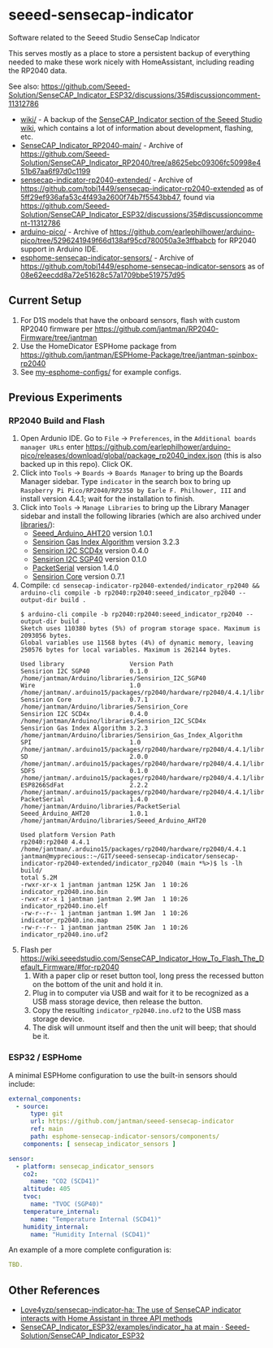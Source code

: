# seeed-sensecap-indicator

Software related to the Seeed Studio SenseCap Indicator

This serves mostly as a place to store a persistent backup of everything needed to make these work nicely with HomeAssistant, including reading the RP2040 data.

See also: https://github.com/Seeed-Solution/SenseCAP_Indicator_ESP32/discussions/35#discussioncomment-11312786

* [wiki/](wiki/) - A backup of the [SenseCAP_Indicator section of the Seeed Studio wiki](https://wiki.seeedstudio.com/Sensor/SenseCAP/SenseCAP_Indicator/Get_started_with_SenseCAP_Indicator/), which contains a lot of information about development, flashing, etc.
* [SenseCAP_Indicator_RP2040-main/](SenseCAP_Indicator_RP2040-main/) - Archive of https://github.com/Seeed-Solution/SenseCAP_Indicator_RP2040/tree/a8625ebc09306fc50998e451b67aa6f97d0c1199
* [sensecap-indicator-rp2040-extended/](sensecap-indicator-rp2040-extended/) - Archive of https://github.com/tobi1449/sensecap-indicator-rp2040-extended as of [5ff29ef936afa53c4f493a2600f74b7f5543bb47](https://github.com/tobi1449/sensecap-indicator-rp2040-extended/tree/5ff29ef936afa53c4f493a2600f74b7f5543bb47), found via https://github.com/Seeed-Solution/SenseCAP_Indicator_ESP32/discussions/35#discussioncomment-11312786
* [arduino-pico/](arduino-pico/) - Archive of https://github.com/earlephilhower/arduino-pico/tree/5296241949f66d138af95cd780050a3e3ffbabcb for RP2040 support in Arduino IDE.
* [esphome-sensecap-indicator-sensors/](esphome-sensecap-indicator-sensors/) - Archive of https://github.com/tobi1449/esphome-sensecap-indicator-sensors as of [08e62eecdd8a72e51628c57a1709bbe519757d95](https://github.com/tobi1449/esphome-sensecap-indicator-sensors/tree/08e62eecdd8a72e51628c57a1709bbe519757d95)

## Current Setup

1. For D1S models that have the onboard sensors, flash with custom RP2040 firmware per https://github.com/jantman/RP2040-Firmware/tree/jantman
2. Use the HomeDicator ESPHome package from https://github.com/jantman/ESPHome-Package/tree/jantman-spinbox-rp2040
3. See [my-esphome-configs/](my-esphome-configs/) for example configs.

## Previous Experiments

### RP2040 Build and Flash

1. Open Ardunio IDE. Go to `File` -> `Preferences`, in the `Additional boards manager URLs` enter https://github.com/earlephilhower/arduino-pico/releases/download/global/package_rp2040_index.json (this is also backed up in this repo). Click OK.
2. Click into `Tools` -> `Boards` -> `Boards Manager` to bring up the Boards Manager sidebar. Type `indicator` in the search box to bring up `Raspberry Pi Pico/RP2040/RP2350 by Earle F. Philhower, III` and install version 4.4.1; wait for the installation to finish.
3. Click into `Tools` -> `Manage Libraries` to bring up the Library Manager sidebar and install the following libraries (which are also archived under [libraries/](libraries/)):
    * [Seeed_Arduino_AHT20](https://github.com/Seeed-Studio/Seeed_Arduino_AHT20) version 1.0.1
    * [Sensirion Gas Index Algorithm](https://github.com/Sensirion/arduino-gas-index-algorithm) version 3.2.3
    * [Sensirion I2C SCD4x](https://github.com/Sensirion/arduino-i2c-scd4x) version 0.4.0
    * [Sensirion I2C SGP40](https://github.com/Sensirion/arduino-i2c-sgp40) version 0.1.0
    * [PacketSerial](https://github.com/bakercp/PacketSerial) version 1.4.0
    * [Sensirion Core](https://github.com/Sensirion/arduino-core) version 0.7.1
4. Compile: `cd sensecap-indicator-rp2040-extended/indicator_rp2040 && arduino-cli compile -b rp2040:rp2040:seeed_indicator_rp2040 --output-dir build .`
    ```console
    $ arduino-cli compile -b rp2040:rp2040:seeed_indicator_rp2040 --output-dir build .
    Sketch uses 110380 bytes (5%) of program storage space. Maximum is 2093056 bytes.
    Global variables use 11568 bytes (4%) of dynamic memory, leaving 250576 bytes for local variables. Maximum is 262144 bytes.

    Used library                  Version Path
    Sensirion I2C SGP40           0.1.0   /home/jantman/Arduino/libraries/Sensirion_I2C_SGP40
    Wire                          1.0     /home/jantman/.arduino15/packages/rp2040/hardware/rp2040/4.4.1/libraries/Wire
    Sensirion Core                0.7.1   /home/jantman/Arduino/libraries/Sensirion_Core
    Sensirion I2C SCD4x           0.4.0   /home/jantman/Arduino/libraries/Sensirion_I2C_SCD4x
    Sensirion Gas Index Algorithm 3.2.3   /home/jantman/Arduino/libraries/Sensirion_Gas_Index_Algorithm
    SPI                           1.0     /home/jantman/.arduino15/packages/rp2040/hardware/rp2040/4.4.1/libraries/SPI
    SD                            2.0.0   /home/jantman/.arduino15/packages/rp2040/hardware/rp2040/4.4.1/libraries/SD
    SDFS                          0.1.0   /home/jantman/.arduino15/packages/rp2040/hardware/rp2040/4.4.1/libraries/SDFS
    ESP8266SdFat                  2.2.2   /home/jantman/.arduino15/packages/rp2040/hardware/rp2040/4.4.1/libraries/ESP8266SdFat
    PacketSerial                  1.4.0   /home/jantman/Arduino/libraries/PacketSerial
    Seeed_Arduino_AHT20           1.0.1   /home/jantman/Arduino/libraries/Seeed_Arduino_AHT20

    Used platform Version Path
    rp2040:rp2040 4.4.1   /home/jantman/.arduino15/packages/rp2040/hardware/rp2040/4.4.1
    jantman@myprecious::~/GIT/seeed-sensecap-indicator/sensecap-indicator-rp2040-extended/indicator_rp2040 (main *%>)$ ls -lh build/
    total 5.2M
    -rwxr-xr-x 1 jantman jantman 125K Jan  1 10:26 indicator_rp2040.ino.bin
    -rwxr-xr-x 1 jantman jantman 2.9M Jan  1 10:26 indicator_rp2040.ino.elf
    -rw-r--r-- 1 jantman jantman 1.9M Jan  1 10:26 indicator_rp2040.ino.map
    -rw-r--r-- 1 jantman jantman 250K Jan  1 10:26 indicator_rp2040.ino.uf2
    ```
5. Flash per https://wiki.seeedstudio.com/SenseCAP_Indicator_How_To_Flash_The_Default_Firmware/#for-rp2040
    1. With a paper clip or reset button tool, long press the recessed button on the bottom of the unit and hold it in.
    2. Plug in to computer via USB and wait for it to be recognized as a USB mass storage device, then release the button.
    3. Copy the resulting ``indicator_rp2040.ino.uf2`` to the USB mass storage device.
    4. The disk will unmount itself and then the unit will beep; that should be it.

### ESP32 / ESPHome

A minimal ESPHome configuration to use the built-in sensors should include:

```yaml
external_components:
  - source:
      type: git
      url: https://github.com/jantman/seeed-sensecap-indicator
      ref: main
      path: esphome-sensecap-indicator-sensors/components/
    components: [ sensecap_indicator_sensors ]

sensor:
  - platform: sensecap_indicator_sensors
    co2:
      name: "CO2 (SCD41)"
    altitude: 405
    tvoc:
      name: "TVOC (SGP40)"
    temperature_internal:
      name: "Temperature Internal (SCD41)"
    humidity_internal:
      name: "Humidity Internal (SCD41)"
```

An example of a more complete configuration is:

```yaml
TBD.
```

## Other References

* [Love4yzp/sensecap-indicator-ha: The use of SenseCAP indicator interacts with Home Assistant in three API methods](https://github.com/Love4yzp/sensecap-indicator-ha)
* [SenseCAP\_Indicator\_ESP32/examples/indicator\_ha at main · Seeed-Solution/SenseCAP\_Indicator\_ESP32](https://github.com/Seeed-Solution/SenseCAP_Indicator_ESP32/tree/main/examples/indicator_ha)

